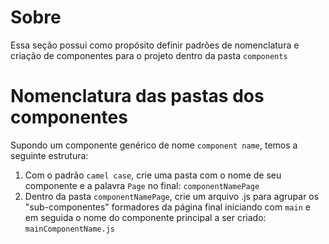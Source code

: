 # Sobre
Essa seção possui como propósito definir padrões de nomenclatura e criação de componentes para o projeto dentro da pasta `components`

# Nomenclatura das pastas dos componentes

Supondo um componente genérico de nome `component name`, temos a seguinte estrutura:

1. Com o padrão `camel case`, crie uma pasta com o nome de seu componente e a palavra `Page` no final: `componentNamePage`
2. Dentro da pasta `componentNamePage`, crie um arquivo .js para agrupar os "sub-componentes" formadores da página final iniciando com `main` e em seguida o nome do componente principal a ser criado: `mainComponentName.js`